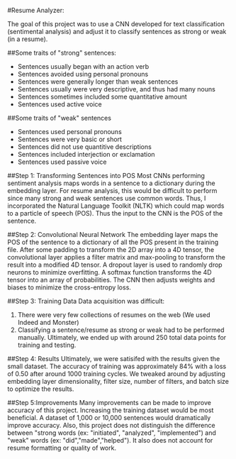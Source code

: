 #Resume Analyzer:

The goal of this project was to use a CNN developed for text classification (sentimental analysis) and adjust it to classify sentences as strong or weak (in a resume).

##Some traits of "strong" sentences:
  * Sentences usually began with an action verb
  * Sentences avoided using personal pronouns
  * Sentences were generally longer than weak sentences
  * Sentences usually were very descriptive, and thus had many nouns
  * Sentences sometimes included some quantitative amount
  * Sentences used active voice
  
##Some traits of "weak" sentences
  * Sentences used personal pronouns
  * Sentences were very basic or short
  * Sentences did not use quantitive descriptions
  * Sentences included interjection or exclamation
  * Sentences used passive voice
  
##Step 1: Transforming Sentences into POS
Most CNNs performing sentiment analysis maps words in a sentence to a dictionary during the embedding layer. For resume analysis, this would be difficult to perform since many strong and weak sentences use common words. Thus, I incorporated the Natural Language Toolkit (NLTK) which could map words to a particle of speech (POS). Thus the input to the CNN is the POS of the sentence. 

##Step 2: Convolutional Neural Network
The embedding layer maps the POS of the sentence to a dictionary of all the POS present in the training file. After some padding to transform the 2D array into a 4D tensor, the convolutional layer applies a filter matrix and max-pooling to transform the result into a modified 4D tensor. A dropout layer is used to randomly drop neurons to minimize overfitting. A softmax function transforms the 4D tensor into an array of probabilities. The CNN then adjusts weights and biases to minimize the cross-entropy loss. 

##Step 3: Training Data
Data acquisition was difficult: 
1. There were very few collections of resumes on the web (We used Indeed and Monster) 
2. Classifying a sentence/resume as strong or weak had to be performed manually. 
Ultimately, we ended up with around 250 total data points for training and testing. 

##Step 4: Results
Ultimately, we were satisifed with the results given the small dataset. The accuracy of training was approximately 84% with a loss of 0.50 after around 1000 training cycles. We tweaked around by adjusting embedding layer dimensionality, filter size, number of filters, and batch size to optimize the results. 

##Step 5:Improvements
Many improvements can be made to improve accuracy of this project. Increasing the training dataset would be most beneficial. A dataset of 1,000 or 10,000 sentences would dramatically improve accuracy. Also, this project does not distinguish the difference between "strong words (ex: "initiated", "analyzed", "implemented") and "weak" words (ex: "did","made","helped"). It also does not account for resume formatting or quality of work. 
